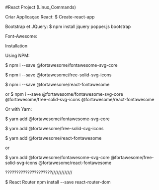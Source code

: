 #React Project (Linux_Commands)

Criar Applicaçao React: $ Create-react-app <nome>
  
 Bootstrap et JQuery: $ npm install jquery popper.js bootstrap
 
 
  Font-Awesome: 
  
  Installation
  
Using NPM:

$ npm i --save @fortawesome/fontawesome-svg-core

$ npm i --save @fortawesome/free-solid-svg-icons

$ npm i --save @fortawesome/react-fontawesome

or
$ npm i --save @fortawesome/fontawesome-svg-core  @fortawesome/free-solid-svg-icons @fortawesome/react-fontawesome


Or with Yarn:

$ yarn add @fortawesome/fontawesome-svg-core

$ yarn add @fortawesome/free-solid-svg-icons

$ yarn add @fortawesome/react-fontawesome

or

$ yarn add @fortawesome/fontawesome-svg-core @fortawesome/free-solid-svg-icons @fortawesome/react-fontawesome

?????????????????????/////////////

$ React Router npm install --save react-router-dom
